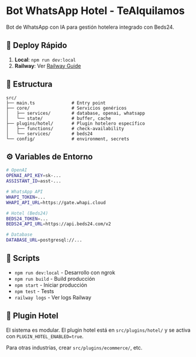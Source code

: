 # Bot WhatsApp Hotel - TeAlquilamos

Bot de WhatsApp con IA para gestión hotelera integrado con Beds24.

## 🚀 Deploy Rápido

1. **Local**: `npm run dev:local`
2. **Railway**: Ver [Railway Guide](deployment/RAILWAY_DEPLOYMENT_GUIDE.md)

## 📁 Estructura

```
src/
├── main.ts              # Entry point
├── core/                # Servicios genéricos
│   ├── services/        # database, openai, whatsapp
│   └── state/           # buffer, cache
├── plugins/hotel/       # Plugin hotelero específico
│   ├── functions/       # check-availability
│   └── services/        # beds24
└── config/              # environment, secrets
```

## ⚙️ Variables de Entorno

```bash
# OpenAI
OPENAI_API_KEY=sk-...
ASSISTANT_ID=asst-...

# WhatsApp API
WHAPI_TOKEN=...
WHAPI_API_URL=https://gate.whapi.cloud

# Hotel (Beds24)
BEDS24_TOKEN=...
BEDS24_API_URL=https://api.beds24.com/v2

# Database
DATABASE_URL=postgresql://...
```

## 🔧 Scripts

- `npm run dev:local` - Desarrollo con ngrok
- `npm run build` - Build producción
- `npm start` - Iniciar producción
- `npm test` - Tests
- `railway logs` - Ver logs Railway

## 🏨 Plugin Hotel

El sistema es modular. El plugin hotel está en `src/plugins/hotel/` y se activa con `PLUGIN_HOTEL_ENABLED=true`.

Para otras industrias, crear `src/plugins/ecommerce/`, etc.